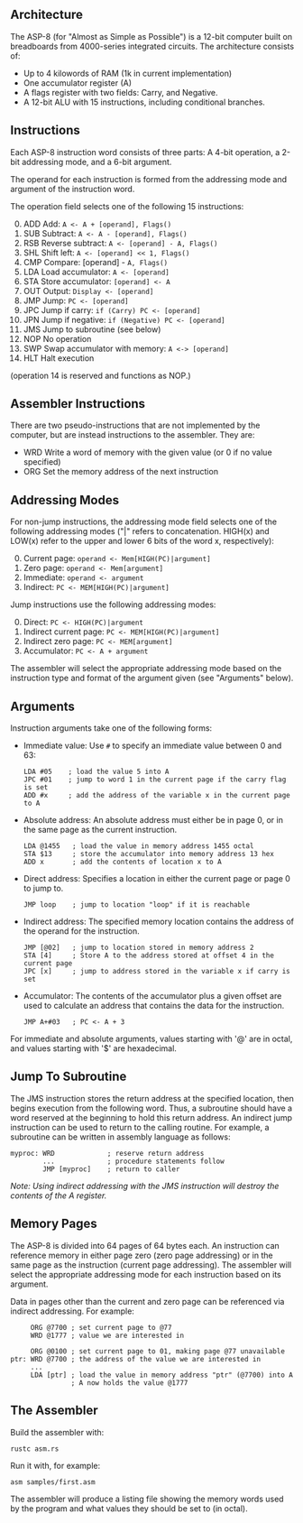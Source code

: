 Architecture
------------
The ASP-8 (for "Almost as Simple as Possible") is a 12-bit computer built on
breadboards from 4000-series integrated circuits. The architecture consists of:

* Up to 4 kilowords of RAM (1k in current implementation)
* One accumulator register (A)
* A flags register with two fields: Carry, and Negative.
* A 12-bit ALU with 15 instructions, including conditional branches.

Instructions
------------
Each ASP-8 instruction word consists of three parts:
    A 4-bit operation,
    a 2-bit addressing mode,
and a 6-bit argument.

The operand for each instruction is formed from the addressing mode and
argument of the instruction word.

The operation field selects one of the following 15 instructions:

0.  ADD
    Add: `A <- A + [operand], Flags()`
1.  SUB
    Subtract: `A <- A - [operand], Flags()`
2.  RSB
    Reverse subtract: `A <- [operand] - A, Flags()`
3.  SHL
    Shift left: `A <- [operand] << 1, Flags()`
4.  CMP
    Compare: [operand] - `A, Flags()`
5.  LDA
    Load accumulator: `A <- [operand]`
6.  STA
    Store accumulator: `[operand] <- A`
7.  OUT
    Output: `Display <- [operand]`
8.  JMP
    Jump: `PC <- [operand]`
9.  JPC
    Jump if carry: `if (Carry) PC <- [operand]`
10. JPN
    Jump if negative: `if (Negative) PC <- [operand]`
11. JMS
    Jump to subroutine (see below)
12. NOP
    No operation
13. SWP
    Swap accumulator with memory: `A <-> [operand]`
15. HLT
    Halt execution

(operation 14 is reserved and functions as NOP.)

Assembler Instructions
----------------------
There are two pseudo-instructions that are not implemented by the computer,
but are instead instructions to the assembler. They are:

* WRD
    Write a word of memory with the given value (or 0 if no value specified)
* ORG
    Set the memory address of the next instruction

Addressing Modes
----------------
For non-jump instructions, the addressing mode field selects one of the
following addressing modes ("|" refers to concatenation. HIGH(x) and LOW(x)
refer to the upper and lower 6 bits of the word x, respectively):

0. Current page:
    `operand <- Mem[HIGH(PC)|argument]`
1. Zero page:
    `operand <- Mem[argument]`
2. Immediate:
    `operand <- argument`
3. Indirect:
    `PC <- MEM[HIGH(PC)|argument]`

Jump instructions use the following addressing modes:

0. Direct:
    `PC <- HIGH(PC)|argument`
1. Indirect current page:
    `PC <- MEM[HIGH(PC)|argument]`
2. Indirect zero page:
    `PC <- MEM[argument]`
3. Accumulator:
    `PC <- A + argument`

The assembler will select the appropriate addressing mode based on the
instruction type and format of the argument given (see "Arguments" below).

Arguments
---------
Instruction arguments take one of the following forms:
* Immediate value:
    Use `#` to specify an immediate value between 0 and 63:
    ```
    LDA #05    ; load the value 5 into A
    JPC #01    ; jump to word 1 in the current page if the carry flag is set
    ADD #x     ; add the address of the variable x in the current page to A 
    ```
* Absolute address:
    An absolute address must either be in page 0, or in the same page as the
    current instruction.
    ```
    LDA @1455   ; load the value in memory address 1455 octal
    STA $13     ; store the accumulator into memory address 13 hex
    ADD x       ; add the contents of location x to A
    ```
* Direct address:
    Specifies a location in either the current page or page 0 to jump to.
    ```
    JMP loop    ; jump to location "loop" if it is reachable
    ```
* Indirect address:
    The specified memory location contains the address of the operand for the
    instruction.
    ```
    JMP [@02]   ; jump to location stored in memory address 2
    STA [4]     ; Store A to the address stored at offset 4 in the current page
    JPC [x]     ; jump to address stored in the variable x if carry is set
    ```
* Accumulator:
    The contents of the accumulator plus a given offset are used to calculate an
    address that contains the data for the instruction.
    ```
    JMP A+#03   ; PC <- A + 3
    ```

For immediate and absolute arguments, values starting with '@' are in octal,
and values starting with '$' are hexadecimal.

Jump To Subroutine
------------------
The JMS instruction stores the return address at the specified location,
then begins execution from the following word. Thus, a subroutine should
have a word reserved at the beginning to hold this return address. An
indirect jump instruction can be used to return to the calling routine.
For example, a subroutine can be written in assembly language as follows:

    myproc: WRD             ; reserve return address
            ...             ; procedure statements follow
            JMP [myproc]    ; return to caller

*Note: Using indirect addressing with the JMS instruction will destroy the
contents of the A register.*

Memory Pages
------------
The ASP-8 is divided into 64 pages of 64 bytes each. An instruction can
reference memory in either page zero (zero page addressing) or in the same
page as the instruction (current page addressing). The assembler will select
the appropriate addressing mode for each instruction based on its argument.

Data in pages other than the current and zero page can be referenced via
indirect addressing. For example:

         ORG @7700 ; set current page to @77
         WRD @1777 ; value we are interested in

         ORG @0100 ; set current page to 01, making page @77 unavailable
    ptr: WRD @7700 ; the address of the value we are interested in
         ...
         LDA [ptr] ; load the value in memory address "ptr" (@7700) into A
                   ; A now holds the value @1777

The Assembler
------------
Build the assembler with:

    rustc asm.rs

Run it with, for example:

    asm samples/first.asm

The assembler will produce a listing file showing the memory words used by the
program and what values they should be set to (in octal).

